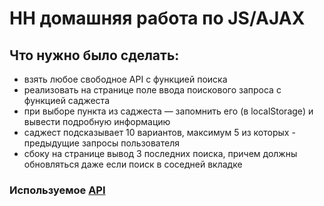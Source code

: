 # HH домашняя работа по JS/AJAX
## Что нужно было сделать:
* взять любое свободное API с функцией поиска
* реализовать на странице поле ввода поискового запроса с функцией саджеста
* при выборе пункта из саджеста — запомнить его (в localStorage) и вывести подробную информацию
* саджест подсказывает 10 вариантов, максимум 5 из которых - предыдущие запросы пользователя
* сбоку на странице вывод 3 последних поиска, причем должны обновляться даже если поиск в соседней вкладке


### Используемое [API](https://www.themealdb.com/api.php)

